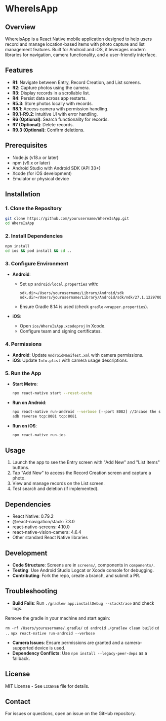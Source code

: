 # WhereIsApp

## Overview

WhereIsApp is a React Native mobile application designed to help users record and manage location-based items with photo capture and list management features. Built for Android and iOS, it leverages modern libraries for navigation, camera functionality, and a user-friendly interface.

## Features

- **R1**: Navigate between Entry, Record Creation, and List screens.
- **R2**: Capture photos using the camera.
- **R3**: Display records in a scrollable list.
- **R4**: Persist data across app restarts.
- **R5.3**: Store photos locally with records.
- **R8.1**: Access camera with permission handling.
- **R9.1–R9.2**: Intuitive UI with error handling.
- **R6 (Optional)**: Search functionality for records.
- **R7 (Optional)**: Delete records.
- **R9.3 (Optional)**: Confirm deletions.

## Prerequisites

- Node.js (v18.x or later)
- npm (v9.x or later)
- Android Studio with Android SDK (API 33+)
- Xcode (for iOS development)
- Emulator or physical device

## Installation

### 1. Clone the Repository

```bash
git clone https://github.com/yourusername/WhereIsApp.git
cd WhereIsApp
```

### 2. Install Dependencies

```bash
npm install
cd ios && pod install && cd ..
```

### 3. Configure Environment

- **Android**:

  - Set up `android/local.properties` with:
    ```
    sdk.dir=/Users/yourusername/Library/Android/sdk
    ndk.dir=/Users/yourusername/Library/Android/sdk/ndk/27.1.12297006
    ```
  - Ensure Gradle 8.14 is used (check `gradle-wrapper.properties`).

- **iOS**:
  - Open `ios/WhereIsApp.xcodeproj` in Xcode.
  - Configure team and signing certificates.

### 4. Permissions

- **Android**: Update `AndroidManifest.xml` with camera permissions.
- **iOS**: Update `Info.plist` with camera usage descriptions.

### 5. Run the App

- **Start Metro**:
  ```bash
  npx react-native start --reset-cache
  ```
- **Run on Android**:
  ```bash
  npx react-native run-android --verbose [--port 8082] //Incase the start command took port 8081
  adb reverse tcp:8081 tcp:8081
  ```
- **Run on iOS**:
  ```bash
  npx react-native run-ios
  ```

## Usage

1. Launch the app to see the Entry screen with "Add New" and "List Items" buttons.
2. Tap "Add New" to access the Record Creation screen and capture a photo.
3. View and manage records on the List screen.
4. Test search and deletion (if implemented).

## Dependencies

- React Native: 0.79.2
- @react-navigation/stack: 7.3.0
- react-native-screens: 4.10.0
- react-native-vision-camera: 4.6.4
- Other standard React Native libraries

## Development

- **Code Structure**: Screens are in `screens/`, components in `components/`.
- **Testing**: Use Android Studio Logcat or Xcode console for debugging.
- **Contributing**: Fork the repo, create a branch, and submit a PR.

## Troubleshooting

- **Build Fails**: Run `./gradlew app:installDebug --stacktrace` and check logs.

Remove the gradle in your machine and start again:

`rm -rf /Users/yourusername/.gradle/`
`cd android`
`./gradlew clean build`
`cd ..`
`npx react-native run-android --verbose`
- **Camera Issues**: Ensure permissions are granted and a camera-supported device is used.
- **Dependency Conflicts**: Use `npm install --legacy-peer-deps` as a fallback.

## License

MIT License - See `LICENSE` file for details.

## Contact

For issues or questions, open an issue on the GitHub repository.
